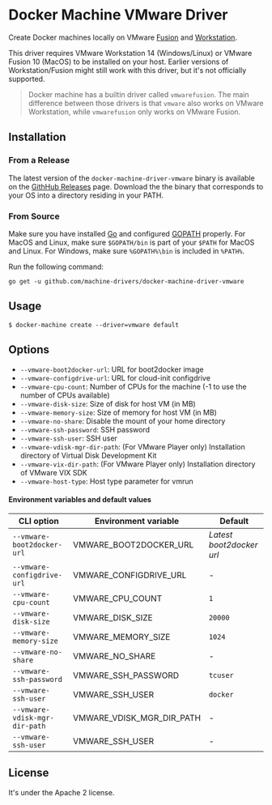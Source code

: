 # Docker Machine VMware Driver

Create Docker machines locally on VMware [Fusion](https://www.vmware.com/products/fusion)
and [Workstation](https://www.vmware.com/products/workstation).

This driver requires VMware Workstation 14 (Windows/Linux) or VMware Fusion 10 (MacOS)
to be installed on your host. Earlier versions of Workstation/Fusion might still work
with this driver, but it's not officially supported.

>
> Docker machine has a builtin driver called `vmwarefusion`. The main difference between
> those drivers is that `vmware` also works on VMware Workstation, while `vmwarefusion` only
> works on VMware Fusion.
>


## Installation

### From a Release

The latest version of the `docker-machine-driver-vmware` binary is available on the
[GithHub Releases](https://github.com/machine-drivers/docker-machine-driver-vmware/releases) page.
Download the the binary that corresponds to your OS into a directory residing in your PATH.

### From Source

Make sure you have installed [Go](http://www.golang.org) and configured [GOPATH](http://golang.org/doc/code.html#GOPATH)
properly. For MacOS and Linux, make sure `$GOPATH/bin` is part of your `$PATH` for MacOS and Linux.
For Windows, make sure `%GOPATH%\bin` is included in `%PATH%`.

Run the following command:

```shell
go get -u github.com/machine-drivers/docker-machine-driver-vmware
```


## Usage

```shell
$ docker-machine create --driver=vmware default
```


## Options

- `--vmware-boot2docker-url`: URL for boot2docker image
- `--vmware-configdrive-url`: URL for cloud-init configdrive
- `--vmware-cpu-count`: Number of CPUs for the machine (-1 to use the number of CPUs available)
- `--vmware-disk-size`: Size of disk for host VM (in MB)
- `--vmware-memory-size`: Size of memory for host VM (in MB)
- `--vmware-no-share`: Disable the mount of your home directory
- `--vmware-ssh-password`: SSH password
- `--vmware-ssh-user`: SSH user
- `--vmware-vdisk-mgr-dir-path`: (For VMware Player only) Installation directory of Virtual Disk Development Kit
- `--vmware-vix-dir-path`: (For VMware Player only) Installation directory of VMware VIX SDK
- `--vmware-host-type`: Host type parameter for vmrun

#### Environment variables and default values

| CLI option                     | Environment variable       | Default                  |
|--------------------------------|----------------------------|--------------------------|
| `--vmware-boot2docker-url`     | VMWARE_BOOT2DOCKER_URL     | *Latest boot2docker url* |
| `--vmware-configdrive-url`     | VMWARE_CONFIGDRIVE_URL     | -                        |
| `--vmware-cpu-count`           | VMWARE_CPU_COUNT           | `1`                      |
| `--vmware-disk-size`           | VMWARE_DISK_SIZE           | `20000`                  |
| `--vmware-memory-size`         | VMWARE_MEMORY_SIZE         | `1024`                   |
| `--vmware-no-share`            | VMWARE_NO_SHARE            | -                        |
| `--vmware-ssh-password`        | VMWARE_SSH_PASSWORD        | `tcuser`                 |
| `--vmware-ssh-user`            | VMWARE_SSH_USER            | `docker`                 |
| `--vmware-vdisk-mgr-dir-path`  | VMWARE_VDISK_MGR_DIR_PATH  | -                        |
| `--vmware-ssh-user`            | VMWARE_SSH_USER            | -                        |


## License

It's under the Apache 2 license.
